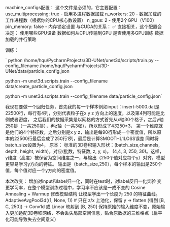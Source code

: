 
machine_configs配置：
     这个文件是必须的，它主要配置：
        use_multiprocessing: true - 启用多进程数据加载
        n_workers: 20 - 数据加载的工作进程数（根据你的CPU核心数设置）
        n_gpus: 2 - 使用2个GPU（V100）
        pin_memory: false - 内存锁定设置
    与CUDA的关系：
        ✅ 直接相关，这个配置会决定：
        使用哪些GPU设备
        数据如何从CPU传输到GPU
        是否使用多GPU训练
        数据加载的并行策略

训练：

`
 python /home/hqu/PycharmProjects/3D-UNet/unet3d/scripts/train.py --config_filename /home/hqu/PycharmProjects/3D-UNet/data/particle_config.json

 python -m unet3d.scripts.train --config_filename data/create_particle_config.json

python -m unet3d.scripts.train --config_filename data/particle_config.json`

我现在要做一个回归任务，首先我的每一个样本例如input：insert-5000.dat是22500行，每行有4列，分别代表粒子在x y z 方向上的速度，以及第4列可能是比例或者密度，
之后我们的数据采集是以网格的方式首先从x轴30个格子，之后y轴250排（一共250排），再z轴（一共3张），所以形成了4*3*250*3，
第一个维度就是他们的4个特征数，之后分别是x y z，输出是每90行形成一个密度值，所以原本的22500行最后变成了250行1列，最后是计算SMOOTHL1LOSS误差
同时将batch_size设置为4，
原本：
标准的3D卷积输入形状：(batch_size,channels, depth, height, width)，对应(批数，特征数, z, y, x)。
(4,4, 3, 250, 30)。这样，y维度（高度）被保留为空间维度之一，与输出（250个值对应每个y）对齐，模型更容易学习y方向的特征。
输出是（batch_size,250），每个样本的输出是250个值，每个值对应一个y方向的密度值。

本次改变：
增加对input和label归一化，同时在test时，对label反归一化实验
变更学习率，在整个模型训练过程中，学习率不应该是一成不变的   Cosine Annealing + Warmup
修改模型结构
    让模型学出一个长度为 250 的特征曲线。
    AdaptiveAvgPool3d((1, None, 1))   # 只在 z/x 上池化，保留 y
    → flatten (得到 [B, C, 250])
    → Conv1d 或 Linear 映射到 [B, 250]
    保持原始的输入维度不变，原始输入更加适配3D卷积网络，不会丢失局部空间信息，贴合原数据的三维格点（扁平化可能导致失去空间意义）


